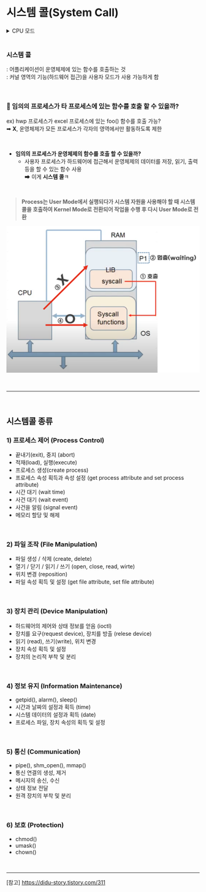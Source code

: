 # 시스템 콜(System Call)

<details>
<summary>CPU 모드</summary>

1. 사용자 모드 (User Mode) <br>


    - 사용자 어플리케이션 코드 실행 <br>
    - 하드웨어(디스크, I/O 등) 접근 불가 <br>
      - 접근하기 위해서 시스템콜 사용 <br>

  <br>
  
  2. 커널 모드 (Kernel Mode) <br>
    - 운영체제(OS)가 CPU를 사용하는 모드

</details>

<br>

### 시스템 콜 <br>

: 어플리케이션이 운영체제에 있는 함수를 호출하는 것 <br>
: 커널 영역의 기능(하드웨어 접근)을 사용자 모드가 사용 가능하게 함

<br>

### 🤔 임의의 프로세스가 타 프로세스에 있는 함수를 호출 할 수 있을까?

ex) hwp 프로세스가 excel 프로세스에 있는 foo() 함수를 호출 가능? <br>
➡ **X**, 운영체제가 모든 프로세스가 각자의 영역에서만 활동하도록 제한

<br>

- **임의의 프로세스가 운영체제의 함수를 호출 할 수 있을까?**
  - 사용자 프로세스가 하드웨어에 접근해서 운영체제의 데이터를 저장, 읽기, 출력 등을 할 수 있는 함수 사용 <br>
    ➡ 이게 **시스템 콜**ㅋ

 <br>

> **Process는 User Mode에서 실행되다가 시스템 자원을 사용해야 할 때 **시스템콜**을 호출하여 Kernel Mode로 전환되어 작업을 수행 후 다시 User Mode로 전환**

![시스템콜도식화](/OperatingSystem/images/systemCall.png)

<br>

---

<br>

## 시스템콜 종류

### 1) 프로세스 제어 (Process Control)

- 끝내기(exit), 중지 (abort)
- 적재(load), 실행(execute)
- 프로세스 생성(create process)
- 프로세스 속성 획득과 속성 설정 (get process attribute and set process attribute)
- 시간 대기 (wait time)
- 사건 대기 (wait event)
- 사건을 알림 (signal event)
- 메모리 할당 및 해제

<br>

### 2) 파일 조작 (File Manipulation)

- 파일 생성 / 삭제 (create, delete)
- 열기 / 닫기 / 읽기 / 쓰기 (open, close, read, wirte)
- 위치 변경 (reposition)
- 파일 속성 획득 및 설정 (get file attribute, set file attribute)

<br>

### 3) 장치 관리 (Device Manipulation)

- 하드웨어의 제어와 상태 정보를 얻음 (ioctl)
- 장치를 요구(request device), 장치를 방출 (relese device)
- 읽기 (read), 쓰기(write), 위치 변경
- 장치 속성 획득 및 설정
- 장치의 논리적 부착 및 분리

<br>

### 4) 정보 유지 (Information Maintenance)

- getpid(), alarm(), sleep()
- 시간과 날짜의 설정과 획득 (time)
- 시스템 데이터의 설정과 획득 (date)
- 프로세스 파일, 장치 속성의 획득 및 설정

<br>

### 5) 통신 (Communication)

- pipe(), shm_open(), mmap()
- 통신 연결의 생성, 제거
- 메시지의 송신, 수신
- 상태 정보 전달
- 원격 장치의 부착 및 분리

<br>

### 6) 보호 (Protection)

- chmod()
- umask()
- chown()

<br>

---

[참고]
https://didu-story.tistory.com/311
